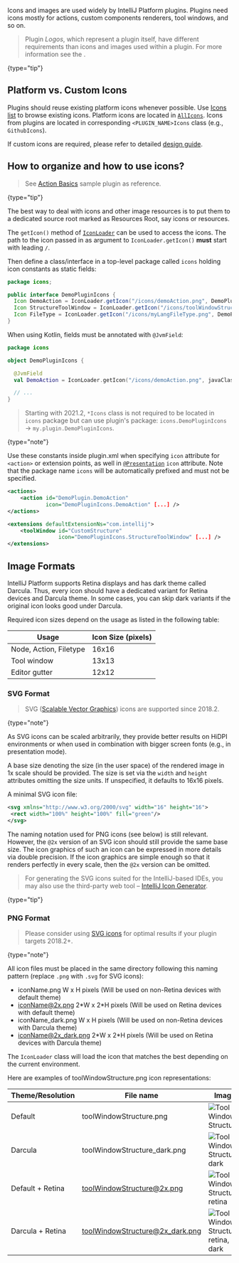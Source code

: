 [//]: # (title: Working with Icons and Images)

<!-- Copyright 2000-2022 JetBrains s.r.o. and other contributors. Use of this source code is governed by the Apache 2.0 license that can be found in the LICENSE file. -->

Icons and images are used widely by IntelliJ Platform plugins.
Plugins need icons mostly for actions, custom components renderers, tool windows, and so on.

 > Plugin _Logos_, which represent a plugin itself, have different requirements than icons and images used within a plugin.
 > For more information see the [](plugin_icon_file.md).
 >
 {type="tip"}

## Platform vs. Custom Icons

Plugins should reuse existing platform icons whenever possible. Use [Icons list](https://jetbrains.design/intellij/resources/icons_list/) to browse existing icons.
Platform icons are located in [`AllIcons`](upsource:///platform/util/src/com/intellij/icons/AllIcons.java). Icons from plugins are located in corresponding `<PLUGIN_NAME>Icons` class (e.g., `GithubIcons`).

If custom icons are required, please refer to detailed [design guide](https://jetbrains.design/intellij/principles/icons/).

## How to organize and how to use icons?

 > See [Action Basics](https://github.com/JetBrains/intellij-sdk-code-samples/tree/main/action_basics) sample plugin as reference.
 >
 {type="tip"}

The best way to deal with icons and other image resources is to put them to a dedicated source root marked as <control>Resources Root</control>, say <path>icons</path> or <path>resources</path>.

The `getIcon()` method of [`IconLoader`](upsource:///platform/util/ui/src/com/intellij/openapi/util/IconLoader.java) can be used to access the icons.
The path to the icon passed in as argument to `IconLoader.getIcon()` **must** start with leading `/`.

Then define a class/interface in a top-level package called `icons` holding icon constants as static fields:

<tabs>
<tab title="Java">

```java
package icons;

public interface DemoPluginIcons {
  Icon DemoAction = IconLoader.getIcon("/icons/demoAction.png", DemoPluginIcons.class);
  Icon StructureToolWindow = IconLoader.getIcon("/icons/toolWindowStructure.png", DemoPluginIcons.class);
  Icon FileType = IconLoader.getIcon("/icons/myLangFileType.png", DemoPluginIcons.class);
}
```

</tab>

<tab title="Kotlin">

When using Kotlin, fields must be annotated with `@JvmField`:

```kotlin
package icons

object DemoPluginIcons {

  @JvmField
  val DemoAction = IconLoader.getIcon("/icons/demoAction.png", javaClass)

  // ...
}
```

</tab>
</tabs>

 > Starting with 2021.2, `*Icons` class is not required to be located in `icons` package but can use plugin's package: `icons.DemoPluginIcons` &rarr; `my.plugin.DemoPluginIcons`.
  >
  {type="note"}


Use these constants inside <path>plugin.xml</path> when specifying `icon` attribute for `<action>` or extension points, as well in [`@Presentation`](upsource:///platform/analysis-api/src/com/intellij/ide/presentation/Presentation.java) `icon` attribute.
Note that the package name `icons` will be automatically prefixed and must not be specified.

```xml
<actions>
    <action id="DemoPlugin.DemoAction"
            icon="DemoPluginIcons.DemoAction" [...] />
</actions>

<extensions defaultExtensionNs="com.intellij">
    <toolWindow id="CustomStructure"
                icon="DemoPluginIcons.StructureToolWindow" [...] />
</extensions>

```

## Image Formats

IntelliJ Platform supports Retina displays and has dark theme called Darcula.
Thus, every icon should have a dedicated variant for Retina devices and Darcula theme.
In some cases, you can skip dark variants if the original icon looks good under Darcula.

Required icon sizes depend on the usage as listed in the following table:

| Usage                  | Icon Size (pixels) |
|------------------------|--------------------|
| Node, Action, Filetype | 16x16              |
| Tool window            | 13x13              |
| Editor gutter          | 12x12              |

### SVG Format
 >  SVG ([Scalable Vector Graphics](https://en.wikipedia.org/wiki/Scalable_Vector_Graphics)) icons are supported since 2018.2.
 >
 {type="note"}

As SVG icons can be scaled arbitrarily, they provide better results on HiDPI environments or when used in combination with bigger screen fonts (e.g., in presentation mode).

A base size denoting the size (in the user space) of the rendered image in 1x scale should be provided.
The size is set via the `width` and `height` attributes omitting the size units.
If unspecified, it defaults to 16x16 pixels.

A minimal SVG icon file:

```xml
<svg xmlns="http://www.w3.org/2000/svg" width="16" height="16">
 <rect width="100%" height="100%" fill="green"/>
</svg>
```

The naming notation used for PNG icons (see below) is still relevant.
However, the `@2x` version of an SVG icon should still provide the same base size.
The icon graphics of such an icon can be expressed in more details via double precision.
If the icon graphics are simple enough so that it renders perfectly in every scale, then the `@2x` version can be omitted.

 >  For generating the SVG icons suited for the IntelliJ-based IDEs, you may also use the third-party web tool – [IntelliJ Icon Generator](https://bjansen.github.io/intellij-icon-generator/).
 >
 {type="tip"}

### PNG Format
 >  Please consider using [SVG icons](#svg-format) for optimal results if your plugin targets 2018.2+.
 >
 {type="note"}

All icon files must be placed in the same directory following this naming pattern (replace `.png` with `.svg` for SVG icons):

* <path>iconName.png</path> W x H pixels (Will be used on non-Retina devices with default theme)
* <path>iconName@2x.png</path> 2\*W x 2\*H pixels (Will be used on Retina devices with default theme)
* <path>iconName_dark.png</path> W x H pixels (Will be used on non-Retina devices with Darcula theme)
* <path>iconName@2x_dark.png</path> 2\*W x 2\*H pixels (Will be used on Retina devices with Darcula theme)

The `IconLoader` class will load the icon that matches the best depending on the current environment.

Here are examples of <path>toolWindowStructure.png</path> icon representations:

| Theme/Resolution | File name                                    | Image                                                                   |
|------------------|----------------------------------------------|-------------------------------------------------------------------------|
| Default          | <path>toolWindowStructure.png</path>         | ![Tool Window Structure](toolWindowStructure.png)                       |
| Darcula          | <path>toolWindowStructure_dark.png</path>    | ![Tool Window Structure, dark](toolWindowStructure_dark.png)            |
| Default + Retina | <path>toolWindowStructure@2x.png</path>      | ![Tool Window Structure, retina](toolWindowStructure@2x.png)            |
| Darcula + Retina | <path>toolWindowStructure@2x_dark.png</path> | ![Tool Window Structure, retina, dark](toolWindowStructure@2x_dark.png) |
